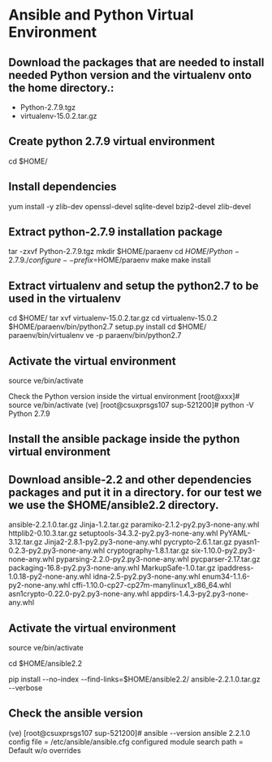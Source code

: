 # Ansible and Python Virtual Environment 

## Download the packages that are needed to install needed Python version and the virtualenv onto the home directory.:
 - Python-2.7.9.tgz
 - virtualenv-15.0.2.tar.gz

## Create python 2.7.9 virtual environment
cd $HOME/

## Install dependencies
yum install -y zlib-dev openssl-devel sqlite-devel bzip2-devel zlib-devel

## Extract python-2.7.9 installation package
tar -zxvf Python-2.7.9.tgz
mkdir $HOME/paraenv
cd $HOME/Python-2.7.9
./configure --prefix=$HOME/paraenv
make
make install

## Extract virtualenv and setup the python2.7 to be used in the virtualenv
cd $HOME/
tar xvf virtualenv-15.0.2.tar.gz
cd virtualenv-15.0.2
$HOME/paraenv/bin/python2.7 setup.py install
cd $HOME/
paraenv/bin/virtualenv ve -p paraenv/bin/python2.7

## Activate the virtual environment
source ve/bin/activate

Check the Python version inside the virtual environment
[root@xxx]# source ve/bin/activate
(ve) [root@csuxprsgs107 sup-521200]# python -V
Python 2.7.9 

## Install the ansible package inside the python virtual environment


## Download ansible-2.2 and other dependencies packages and put it in a directory. for our test we we use the $HOME/ansible2.2 directory.

ansible-2.2.1.0.tar.gz
Jinja-1.2.tar.gz
paramiko-2.1.2-py2.py3-none-any.whl
httplib2-0.10.3.tar.gz
setuptools-34.3.2-py2.py3-none-any.whl
PyYAML-3.12.tar.gz
Jinja2-2.8.1-py2.py3-none-any.whl
pycrypto-2.6.1.tar.gz
pyasn1-0.2.3-py2.py3-none-any.whl
cryptography-1.8.1.tar.gz
six-1.10.0-py2.py3-none-any.whl
pyparsing-2.2.0-py2.py3-none-any.whl
pycparser-2.17.tar.gz
packaging-16.8-py2.py3-none-any.whl
MarkupSafe-1.0.tar.gz
ipaddress-1.0.18-py2-none-any.whl
idna-2.5-py2.py3-none-any.whl
enum34-1.1.6-py2-none-any.whl
cffi-1.10.0-cp27-cp27m-manylinux1_x86_64.whl
asn1crypto-0.22.0-py2.py3-none-any.whl
appdirs-1.4.3-py2.py3-none-any.whl

## Activate the virtual environment
source ve/bin/activate

cd $HOME/ansible2.2

pip install --no-index --find-links=$HOME/ansible2.2/ ansible-2.2.1.0.tar.gz --verbose

## Check the ansible version

(ve) [root@csuxprsgs107 sup-521200]# ansible --version
ansible 2.2.1.0
  config file = /etc/ansible/ansible.cfg
  configured module search path = Default w/o overrides

